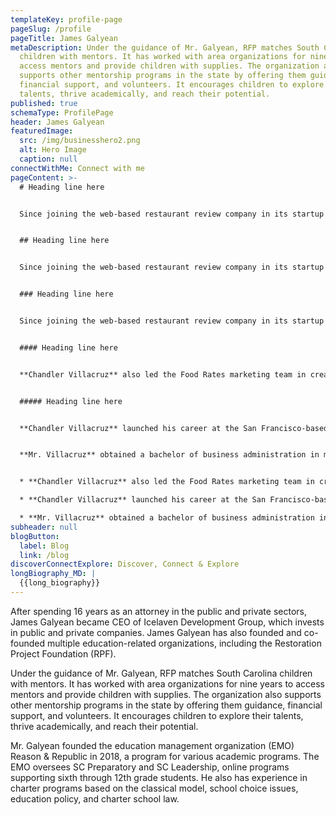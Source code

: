 ```yaml
---
templateKey: profile-page
pageSlug: /profile
pageTitle: James Galyean
metaDescription: Under the guidance of Mr. Galyean, RFP matches South Carolina
  children with mentors. It has worked with area organizations for nine years to
  access mentors and provide children with supplies. The organization also
  supports other mentorship programs in the state by offering them guidance,
  financial support, and volunteers. It encourages children to explore their
  talents, thrive academically, and reach their potential.
published: true
schemaType: ProfilePage
header: James Galyean
featuredImage:
  src: /img/businesshero2.png
  alt: Hero Image
  caption: null
connectWithMe: Connect with me
pageContent: >-
  # Heading line here


  Since joining the web-based restaurant review company in its startup phase, **Chandler Villacruz** has spearheaded market research activities that have allowed the firm to build effective advertising campaigns and achieve sound business growth.


  ## Heading line here


  Since joining the web-based restaurant review company in its startup phase, **Chandler Villacruz** has spearheaded market research activities that have allowed the firm to build effective advertising campaigns and achieve sound business growth.


  ### Heading line here


  Since joining the web-based restaurant review company in its startup phase, **Chandler Villacruz** has spearheaded market research activities that have allowed the firm to build effective advertising campaigns and achieve sound business growth.


  #### Heading line here


  **Chandler Villacruz** also led the Food Rates marketing team in creating a successful *user rewards program* that boosted online signups by 10,000 accounts in its first 30 days. For his achievements in his field, the [San Francisco Business Times](file:///home/surajit/Downloads/executives%20(2)/executives/profile.html#) recognized him as one of its “40 Under 40” *business leaders* in 2014.


  ##### Heading line here


  **Chandler Villacruz** launched his career at the San Francisco-based Healthy Living. After only six years with the firm, he advanced from his position of marketing associate to the role of marketing director.


  **Mr. Villacruz** obtained a bachelor of business administration in marketing from the Mays Business School at Texas A&M University, where he pursued the Advertising Strategy career track. Subsequently, he earned a master of science in marketing at the University of Southern California.


  * **Chandler Villacruz** also led the Food Rates marketing team in creating a successful *user rewards program* that boosted online signups by 10,000 accounts in its first 30 days. For his achievements in his field, the [San Francisco Business Times](file:///home/surajit/Downloads/executives%20(2)/executives/profile.html#) recognized him as one of its “40 Under 40” *business leaders* in 2014.

  * **Chandler Villacruz** launched his career at the San Francisco-based Healthy Living. After only six years with the firm, he advanced from his position of marketing associate to the role of marketing director.

  * **Mr. Villacruz** obtained a bachelor of business administration in marketing from the Mays Business School at Texas A&M University, where he pursued the Advertising Strategy career track. Subsequently, he earned a master of science in marketing at the University of Southern California.
subheader: null
blogButton:
  label: Blog
  link: /blog
discoverConnectExplore: Discover, Connect & Explore
longBiography_MD: |
  {{long_biography}}
---
```

After spending 16 years as an attorney in the public and private sectors, James Galyean became CEO of Icelaven Development Group, which invests in public and private companies. James Galyean has also founded and co-founded multiple education-related organizations, including the Restoration Project Foundation (RPF).

Under the guidance of Mr. Galyean, RFP matches South Carolina children with mentors. It has worked with area organizations for nine years to access mentors and provide children with supplies. The organization also supports other mentorship programs in the state by offering them guidance, financial support, and volunteers. It encourages children to explore their talents, thrive academically, and reach their potential.

Mr. Galyean founded the education management organization (EMO) Reason & Republic in 2018, a program for various academic programs. The EMO oversees SC Preparatory and SC Leadership, online programs supporting sixth through 12th grade students. He also has experience in charter programs based on the classical model, school choice issues, education policy, and charter school law.